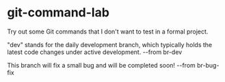 # git-command-lab
Try out some Git commands that I don't want to test in a formal project.

"dev" stands for the daily development branch, which typically holds the latest code changes under active development.
--from br-dev

This branch will fix a small bug and will be completed soon!
--from br-bug-fix
